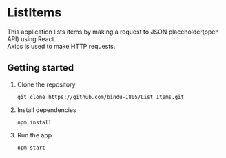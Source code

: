 # ListItems

This application lists items by making a request to JSON placeholder(open API) using React. <br />
Axios is used to make HTTP requests.

## Getting started 

1. Clone the repository
   ```
   git clone https://github.com/bindu-1805/List_Items.git
   ```
2. Install dependencies 
   ```
   npm install
   ```
3. Run the app
   ```
   npm start
   ```

